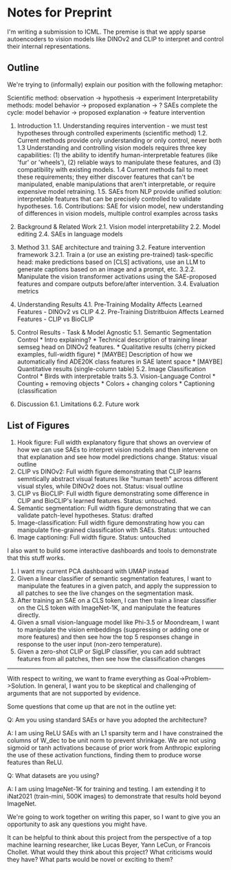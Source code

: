 # Notes for Preprint

I'm writing a submission to ICML. The premise is that we apply sparse autoencoders to vision models like DINOv2 and CLIP to interpret and control their internal representations. 

## Outline

We're trying to (informally) explain our position with the following metaphor:

Scientific method: observation -> hypothesis -> experiment
Interpretability methods: model behavior -> proposed explanation → ?
SAEs complete the cycle: model behavior -> proposed explanation -> feature intervention

1. Introduction
    1.1. Understanding requires intervention - we must test hypotheses through controlled experiments (scientific method)
    1.2. Current methods provide only understanding or only control, never both
    1.3 Understanding and controlling vision models requires three key capabilities: (1) the ability to identify human-interpretable features (like 'fur' or 'wheels'), (2) reliable ways to manipulate these features, and (3) compatibility with existing models. 
    1.4 Current methods fail to meet these requirements; they either discover features that can't be manipulated, enable manipulations that aren't interpretable, or require expensive model retraining.
    1.5. SAEs from NLP provide unified solution: interpretable features that can be precisely controlled to validate hypotheses.
    1.6. Contributions: SAE for vision model, new understanding of differences in vision models, multiple control examples across tasks

2. Background & Related Work
    2.1. Vision model interpretability
    2.2. Model editing
    2.4. SAEs in language models

3. Method
    3.1. SAE architecture and training
    3.2. Feature intervention framework
        3.2.1. Train a (or use an existing pre-trained) task-specific head: make predictions based on [CLS] activations, use an LLM to generate captions based on an image and a prompt, etc.
        3.2.2. Manipulate the vision transformer activations using the SAE-proposed features and compare outputs before/after intervention.
    3.4. Evaluation metrics

4. Understanding Results
    4.1. Pre-Training Modality Affects Learned Features - DINOv2 vs CLIP
    4.2. Pre-Training Distritbuion Affects Learned Features - CLIP vs BioCLIP

5. Control Results - Task & Model Agnostic
    5.1. Semantic Segmentation Control
        * Intro explaining?
        * Technical description of training linear semseg head on DINOv2 features.
        * Qualitative results (cherry picked examples, full-width figure)
        * [MAYBE] Description of how we automatically find ADE20K class features in SAE latent space
        * [MAYBE] Quantitative results (single-column table)
    5.2. Image Classification Control
        * Birds with interpretable traits
    5.3. Vision-Language Control
        * Counting + removing objects
        * Colors + changing colors
        * Captioning (classification

6. Discussion
    6.1. Limitations
    6.2. Future work


## List of Figures

1. Hook figure: Full width explanatory figure that shows an overview of how we can use SAEs to interpret vision models and then intervene on that explanation and see how model predictions change. Status: visual outline
2. CLIP vs DINOv2: Full width figure demonstrating that CLIP learns semntically abstract visual features like "human teeth" across different visual styles, while DINOv2 does not. Status: visual outline
3. CLIP vs BioCLIP: Full width figure demonstrating some difference in CLIP and BioCLIP's learned features. Status: untouched.
4. Semantic segmentation: Full width figure demonstrating that we can validate patch-level hypotheses. Status: drafted
5. Image-classification: Full width figure demonstrating how you can manipulate fine-grained classification with SAEs. Status: untouched
6. Image captioning: Full width figure. Status: untouched

I also want to build some interactive dashboards and tools to demonstrate that this stuff works.

1. I want my current PCA dashboard with UMAP instead
2. Given a linear classifier of semantic segmentation features, I want to manipulate the features in a given patch, and apply the suppression to all patches to see the live changes on the segmentation mask.
3. After training an SAE on a CLS token, I can then train a linear classifier on the CLS token with ImageNet-1K, and manipulate the features directly.
4. Given a small vision-language model like Phi-3.5 or Moondream, I want to manipulate the vision embeddings (suppressing or adding one or more features) and then see how the top 5 responses change in response to the user input (non-zero temperature).
5. Given a zero-shot CLIP or SigLIP classifier, you can add subtract features from all patches, then see how the classification changes

---

With respect to writing, we want to frame everything as Goal->Problem->Solution. In general, I want you to be skeptical and challenging of arguments that are not supported by evidence.

Some questions that come up that are not in the outline yet:

Q: Am you using standard SAEs or have you adopted the architecture?

A: I am using ReLU SAEs with an L1 sparsity term and I have constrained the columns of W_dec to be unit norm to prevent shrinkage. We are not using sigmoid or tanh activations because of prior work from Anthropic exploring the use of these activation functions, finding them to produce worse features than ReLU.

Q: What datasets are you using?

A: I am using ImageNet-1K for training and testing. I am extending it to iNat2021 (train-mini, 500K images) to demonstrate that results hold beyond ImageNet. 

We're going to work together on writing this paper, so I want to give you an opportunity to ask any questions you might have.

It can be helpful to think about this project from the perspective of a top machine learning researcher, like Lucas Beyer, Yann LeCun, or Francois Chollet. What would they think about this project? What criticisms would they have? What parts would be novel or exciting to them?



